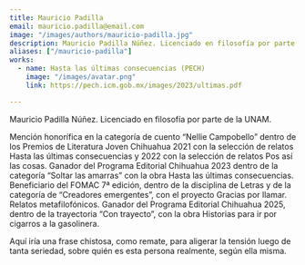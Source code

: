```yaml
---
title: Mauricio Padilla
email: mauricio.padilla@email.com
image: "/images/authors/mauricio-padilla.jpg"
description: Mauricio Padilla Núñez. Licenciado en filosofía por parte de la UNAM.
aliases: ["/mauricio-padilla"]
works:
  - name: Hasta las últimas consecuencias (PECH)
    image: "/images/avatar.png"
    link: https://pech.icm.gob.mx/images/2023/ultimas.pdf

---
```


Mauricio Padilla Núñez. Licenciado en filosofía por parte de la UNAM.

Mención honorífica en la categoría de cuento “Nellie Campobello” dentro de los Premios de Literatura Joven Chihuahua 2021 con la selección de relatos Hasta las últimas consecuencias y 2022 con la selección de relatos Pos así las cosas. Ganador del Programa Editorial Chihuahua 2023 dentro de la categoría “Soltar las amarras” con la obra Hasta las últimas consecuencias. Beneficiario del FOMAC 7ª edición, dentro de la disciplina de Letras y de la categoría de “Creadores emergentes”, con el proyecto Gracias por llamar. Relatos metafilofónicos. Ganador del Programa Editorial Chihuahua 2025, dentro de la trayectoria “Con trayecto”, con la obra Historias para ir por cigarros a la gasolinera.

Aquí iría una frase chistosa, como remate, para aligerar la tensión luego de tanta seriedad, sobre quién es esta persona realmente, según ella misma.
